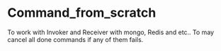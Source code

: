 # Command_from_scratch
To work with Invoker and Receiver with mongo, Redis and etc..
To may cancel all done commands if any of them fails.
